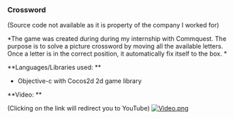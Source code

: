### Crossword ###

(Source code not available as it is property of the company I worked for)

*The game was created during during my internship with Commquest. The purpose is to solve a picture crossword by moving all the available letters. Once a letter is in the correct position, it automatically fix itself to the box.
*


**Languages/Libraries used:
**

* Objective-c with Cocos2d 2d game library


**Video:
**

(Clicking on the link will redirect you to YouTube)
[![Video.png](https://bitbucket.org/repo/orkb7E/images/2040326894-Video.png)](http://youtu.be/wtSNnd86AIg)